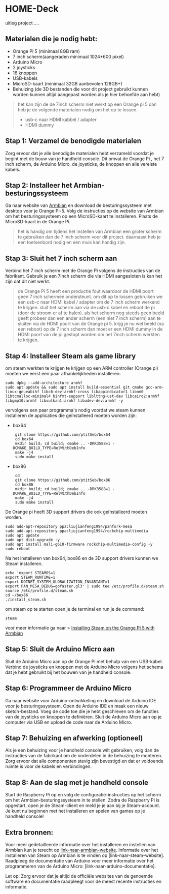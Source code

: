 # HOME-Deck

uitleg project ....



## Materialen die je nodig hebt:

 - Orange Pi 5 (minimaal 8GB ram) 
 - 7 inch scherm(aangeraden minimaal 1024*600 pixel) 
 - Arduino Micro 
 - 2 joysticks 
 - 16 knoppen 
 - USB-kabels
 - MicroSD-kaart (minimaal 32GB aanbevolen 128GB+) 
 - Behuizing (de 3D bestanden die voor dit project gebruikt kunnen worden kunnen altijd aangepast worden als je hier behoefde aan hebt)

> het kan zijn de de 7inch scherm niet werkt op een Orange pi 5 dan heb je de volgende materialen nodig om het op te lossen. 
> - usb-c naar HDMI kabbel / adapter
>  - HDMI dummy 

## Stap 1: Verzamel de benodigde materialen
Zorg ervoor dat je alle benodigde materialen hebt verzameld voordat je begint met de bouw van je handheld console. Dit omvat de Orange Pi , het 7 inch scherm, de Arduino Micro, de joysticks, de knoppen en alle vereiste kabels.

## Stap 2: Installeer het Armbian-besturingssysteem
Ga naar website van [Armbian](https://www.armbian.com/orangepi-5/) en download de besturingssysteem met desktop voor je Orange Pi-5.
Volg de instructies op de website van Armbian om het besturingssysteem op een MicroSD-kaart te installeren.
Plaats de MicroSD-kaart in de Orange Pi.
> het is handig om tijdens het instellen van Armbian een groter scherm te gebruiken dan de 7 inch scherm voor dit project. daarnaast heb je een toetsenbord nodig en een muis kan handig zijn. 

## Stap 3: Sluit het 7 inch scherm aan
Verbind het 7 inch scherm met de Orange Pi volgens de instructies van de fabrikant.
Gebruik je een 7inch scherm die via HDMI aangesloten is kan het zijn dat dit niet werkt. 
>de Orange Pi 5 heeft een productie fout waardoor de HDMI poort geen 7 inch schermen ondersteunt. om dit  op te lossen gebruiken we een usb-c naar HDMI kabel / adapter om de 7 inch scherm werkend te krijgen. sluit het scherm aan via de usb-c kabel en reboot de pi (door de stroom er af te halen). als het scherm nog steeds geen beeld geeft probeer dan een ander scherm (een niet 7 inch scherm) aan te sluiten via de HDMI poort van de Orange pi 5. krijg je nu wel beeld (na een reboot) op de 7 inch scherm dan moet er een HDMI dummy in de HDMI poort van de pi gestopt worden om het 7inch scherm werkten te krijgen.

## Stap 4: Installeer Steam als game library
om steam werkten te krijgen te krijgen op een ARM controller (Orange pi) moeten we eerst een paar afhankelijkheden installeren:

    sudo dpkg --add-architecture armhf
    sudo apt update && sudo apt install build-essential git cmake gcc-arm-linux-gnueabihf libc6-dev-armhf-cross libappindicator1 libnm0 libtcmalloc-minimal4 binfmt-support liblttng-ust-dev libcairo2:armhf libgmp10:armhf libvulkan1:armhf libudev-dev:armhf -y


vervolgens een paar programma's nodig voordat we steam kunnen installeren
de applicaties die geïnstalleerd moeten worden zijn:
 - box64 
 
	    git clone https://github.com/ptitSeb/box64
	    cd box64
	    mkdir build; cd build; cmake .. -DRK3588=1 -DCMAKE_BUILD_TYPE=RelWithDebInfo
	    make -j4
	    sudo make install
	    
 - box86

	    cd
	    git clone https://github.com/ptitSeb/box86
	    cd box86
	    mkdir build; cd build; cmake .. -DRK3588=1 -DCMAKE_BUILD_TYPE=RelWithDebInfo
	    make -j4
	    sudo make install

De Orange pi heeft 3D support drivers die ook geïnstalleerd moeten worden.

    sudo add-apt-repository ppa:liujianfeng1994/panfork-mesa
    sudo add-apt-repository ppa:liujianfeng1994/rockchip-multimedia
    sudo apt update
    sudo apt dist-upgrade -y
    sudo apt install mali-g610-firmware rockchip-multimedia-config -y
    sudo reboot

Na het installeren van box64, box86 en de 3D support drivers kunnen we Steam installeren.

    echo 'export STEAMOS=1
    export STEAM_RUNTIME=1
    export DOTNET_SYSTEM_GLOBALIZATION_INVARIANT=1
    export PAN_MESA_DEBUG=gofaster,gl3' | sudo tee /etc/profile.d/steam.sh
    source /etc/profile.d/steam.sh
    cd ~/box86
    ./install_steam.sh

om steam op te starten open je de terminal en run je de command:

    steam

voor meer informatie ga naar > [Installing Steam on the Orange Pi 5 with Armbian](https://jamesachambers.com/installing-steam-on-the-orange-pi-5-with-armbian/)

## Stap 5: Sluit de Arduino Micro aan
Sluit de Arduino Micro aan op de Orange Pi met behulp van een USB-kabel.
Verbind de joysticks en knoppen met de Arduino Micro volgens het schema dat je hebt gebruikt bij het bouwen van je handheld console.

## Stap 6: Programmeer de Arduino Micro
Ga naar website voor Arduino-ontwikkeling en download de Arduino IDE voor je besturingssysteem.
Open de Arduino IDE en maak een nieuw sketch-bestand.
Voeg de code toe die je hebt geschreven om de functies van de joysticks en knoppen te definiëren.
Sluit de Arduino Micro aan op je computer via USB en upload de code naar de Arduino Micro.

## Stap 7: Behuizing en afwerking (optioneel)
Als je een behuizing voor je handheld console wilt gebruiken, volg dan de instructies van de fabrikant om de onderdelen in de behuizing te monteren. Zorg ervoor dat alle componenten stevig zijn bevestigd en dat er voldoende ruimte is voor de kabels en verbindingen.

## Stap 8: Aan de slag met je handheld console
Start de Raspberry Pi op en volg de configuratie-instructies op het scherm om het Armbian-besturingssysteem in te stellen.
Zodra de Raspberry Pi is opgestart, open je de Steam-client en meld je je aan bij je Steam-account.
Je kunt nu beginnen met het installeren en spelen van games op je handheld console!

## Extra bronnen:
Voor meer gedetailleerde informatie over het installeren en instellen van Armbian kun je terecht op [link-naar-armbian-website](https://www.youtube.com/watch?v=dQw4w9WgXcQ).
Informatie over het installeren van Steam op Armbian is te vinden op [link-naar-steam-website].
Raadpleeg de documentatie van Arduino voor meer informatie over het programmeren van de Arduino Micro: [link-naar-arduino-documentatie].

Let op: Zorg ervoor dat je altijd de officiële websites van de genoemde software en documentatie raadpleegt voor de meest recente instructies en informatie.

